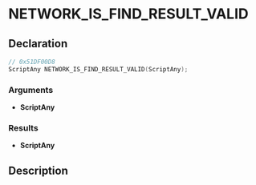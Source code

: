 # NETWORK_IS_FIND_RESULT_VALID

## Declaration
```cpp
// 0x51DF00D8
ScriptAny NETWORK_IS_FIND_RESULT_VALID(ScriptAny);
```

### Arguments
- **ScriptAny**

### Results
- **ScriptAny**

## Description
